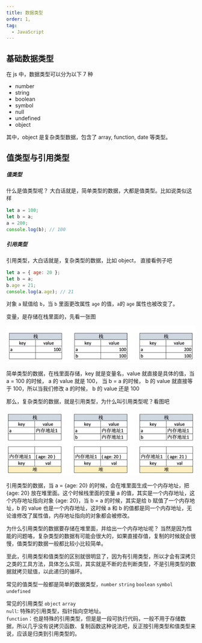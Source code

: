 ```yaml
---
title: 数据类型
order: 1,
tag:
  - JavaScript
---
```


## 基础数据类型

在 js 中，数据类型可以分为以下 7 种

- number
- string
- boolean
- symbol
- null
- undefined
- object

其中，object 是复杂类型数据，包含了 array, function, date 等类型。

## 值类型与引用类型

##### 值类型

什么是值类型呢？ 大白话就是，简单类型的数据，大都是值类型。比如说类似这样

```javascript
let a = 100;
let b = a;
a = 200;
console.log(b); // 100
```

##### 引用类型

引用类型，大白话就是，复杂类型的数据，比如 object， 直接看例子吧

```javascript
let a = { age: 20 };
let b = a;
b.age = 21;
console.log(a.age); // 21
```

对象 `a` 赋值给 `b`，当 `b` 里面更改属性 `age` 的值，`a`的 `age` 属性也被改变了。

变量，是存储在栈里面的，先看一张图

![](images/type1.png)

简单类型的数据，在栈里面存储，key 就是变量名，value 就直接是具体的值，当 a = 100 的时候， a 的 value 就是 100， 当 b = a 的时候， b 的 value 就直接等于 100，所以当我们修改 a 的时候， b 的 value 还是 100

那么，复杂类型的数据，就是引用类型，为什么叫引用类型呢？看图吧

![](images/type2.png)

引用类型的数据，当 a = {age: 20} 的时候，会在堆里面生成一个内存地址，把 {age: 20} 放在堆里面。这个时候栈里面的变量 a 的值，其实是一个内存地址，这个内存地址指向对象 {age: 20}，当 b = a 的时候，其实是给 b 赋值了一个内存地址，b 的 value 也是一个内存地址，这时候 a 和 b 的值都是同一个内存地址，无论谁修改了属性值，内存地址指向的对象都会被修改。

为什么引用类型的数据要存储在堆里面，并给出一个内存地址呢？ 当然是因为性能的问题咯，复杂类型的数据有可能会很大的，如果直接存值，复制的时候就会很慢，值类型的数据一般都比较小比较简单。

至此，引用类型和值类型的区别就很明显了，因为有引用类型，所以才会有深拷贝之类的工具方法，具体怎么实现，其实就是不断的去判断类型，不是引用类型的数据就拷贝赋值，以此递归的循环。

常见的值类型一般都是简单的数据类型，`number` `string` `boolean` `symbol` `undefined`

常见的引用类型 `object` `array`  
`null`: 特殊的引用类型，指针指向空地址。  
`function`：也是特殊的引用类型，但是是一段可执行代码，一般不用于存储数据，所以几乎没有说拷贝函数、复制函数这种说法吧，反正按引用类型和值类型来说，应该是归类到引用类型的。

